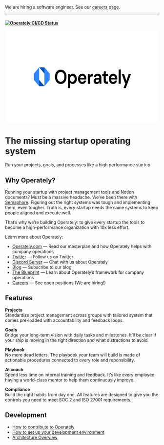 We are hiring a software engineer. See our [careers page](https://careers.operately.com/).

<hr/> 

<h4>
  <a href="https://operately.semaphoreci.com/projects/operately">
    <img src="https://operately.semaphoreci.com/badges/operately/branches/main.svg?style=shields" alt="Operately CI/CD Status" />
  </a>
</h4>

<p align="center">
  <img alt="Operately" src="/docs/images/logo-white.svg" height="300px"/>
</p>

<h1>The missing startup operating system</h1>
<p>Run your projects, goals, and processes like a high performance startup.</p>

<h2>Why Operately?</h2>

Running your startup with project management tools and Notion documents? Must be a massive headache. 
We’ve been there with [Semaphore](https://semaphoreci.com). Figuring out the right systems was tough 
and implementing them, even tougher. Truth is, every startup needs the same systems to keep 
people aligned and execute well.

That’s why we’re building Operately: to give every startup the tools to become a high-performance 
organization with 10x less effort.

Learn more about Operately:

<ul>
  <li><a href="https://operately.com">Operately.com</a> — Read our masterplan and how Operately helps with company operations</li>
  <li><a href="https://twitter.com/operately">Twitter</a> — Follow us on Twitter</li>
  <li><a href="https://discord.gg/RWWMGwjM">Discord Server</a> — Chat with us about Operately</li>
  <li><a href="https://blog.operately.com">Blog</a> — Subscribe to our blog</li>
  <li><a href="https://operately.com/blueprint">The Blueprint</a> — Learn about Operately’s framework for company operations</li>
  <li><a href="https://blog.operately.com">Careers</a> — See open positions (We are hiring!)</li>
</ul>

<h2>Features</h2>

<p><strong>Projects</strong><br/>Standardize project management across groups with tailored system that comes pre-loaded with accountability and feedback loops.</p>
<p><strong>Goals</strong><br/> Bridge your long-term vision with daily tasks and milestones. It’ll be clear if your ship is moving in the right direction and what distractions to avoid.</p>
<p><strong>Playbook</strong><br/> No more dead letters. The playbook your team will build is made of actionable procedures connected to every role and reponsibility.</p>
<p><strong>AI coach</strong><br/> Spend less time on internal training and feedback. It’s like every employee having a world-class mentor to help them continuously improve.</p>
<p><strong>Compliance</strong><br/> Build the right habits from day one. All features are designed to give you the controls you need to meet SOC 2 and ISO 27001 requirements.</p>

<h2>Development</h2>

- [How to contribute to Operately](CONTRIBUTING.md)
- [How to set up your development environment](docs/dev-env.md)
- [Architecture Overview](docs/architecture.md)

